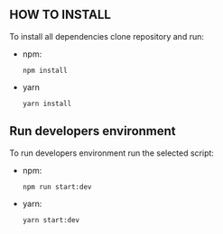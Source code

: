 ## HOW TO INSTALL

To install all dependencies clone repository and run:

- npm:
  ```
  npm install
  ```
- yarn

  ```
  yarn install
  ```

## Run developers environment

To run developers environment run the selected script:

- npm:

  ```
  npm run start:dev
  ```



- yarn:
  ```
  yarn start:dev
  ```
